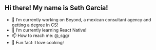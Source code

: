 ## Hi there! My name is Seth García!

- 🔭 I’m currently working on Beyond, a mexican consultant agency and getting a degree in CS!
- 🌱 I’m currently learning React Native!
- 📫 How to reach me: @_sggr
- 🍴  Fun fact: I love cooking!

<!-- - 👯 I’m looking to collaborate on ... -->
<!-- - 🤔 I’m looking for help with ... -->
<!-- - 💬 Ask me about ... -->
